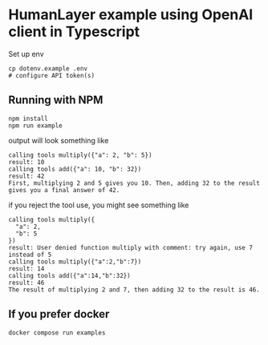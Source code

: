 # HumanLayer example using OpenAI client in Typescript

Set up env

```
cp dotenv.example .env
# configure API token(s)
```

## Running with NPM

```
npm install
npm run example

```

output will look something like

```
calling tools multiply({"a": 2, "b": 5})
result: 10
calling tools add({"a": 10, "b": 32})
result: 42
First, multiplying 2 and 5 gives you 10. Then, adding 32 to the result gives you a final answer of 42.
```

if you reject the tool use, you might see something like

```
calling tools multiply({
  "a": 2,
  "b": 5
})
result: User denied function multiply with comment: try again, use 7 instead of 5
calling tools multiply({"a":2,"b":7})
result: 14
calling tools add({"a":14,"b":32})
result: 46
The result of multiplying 2 and 7, then adding 32 to the result is 46.
```

## If you prefer docker

```
docker compose run examples
```
